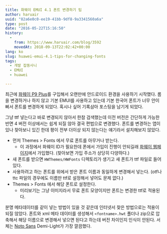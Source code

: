 ```yaml
---
title: 화웨이 EMUI 4.1 폰트 변경하기 팁
author: haruair
uuid: "82a6e0c0-ee19-41bb-9df8-9a3341560a6a"
type: post
date: "2016-05-22T15:16:50"
history:
  - 
    from: https://www.haruair.com/blog/3592
    movedAt: 2018-09-13T22:02:42+00:00
lang: ko
slug: huawei-emui-4.1-tips-for-changing-fonts
tags:
  - 개발 잡동사니
  - EMUI
  - huawei

---
```

최근에 <a href="http://www.aliexpress.com/item/Huawei-P9-Plus-4GB-RAM-128GB-ROM-Cell-Phone-Android-6-0-Kirin-955-Octa-Core/32653152536.html" target="_blank">화웨이 P9 Plus</a>를 구입해서 오랜만에 안드로이드 환경을 사용하기 시작했다. 롬을 변경하거나 하지 않고 기본 EMUI를 사용하고 있는데 기본 한국어 폰트가 너무 안이뻐서 폰트를 변경하게 되었다. 혹시나 싶어 기록삼아 포스팅을 남기게 되었다.

그냥 ttf 넣는다고 바로 변경되지 않아서 한참 검색했는데 이전 버전은 간단하게 가능한 반면 4 버전 이상에서는 쉽게 되질 않아 결국 편법으로 변경했다. 폰트를 변경하는 앱이 있나 찾아보니 있긴 한데 평이 전부 더이상 되지 않는다는 얘기라서 설치해보지 않았다.

  * 먼저 Themes > Fonts 에서 무료 폰트를 아무거나 받는다. 
      * 이 과정에서 화웨이 ID가 필요한데 폰에서 가입이 진행이 안되길래 [화웨이 웹페이지][1]에서 가입했다. (찾아보면 가입 주소가 상당히 다양하다.)
  * 새 폰트를 받으면 `HWThemes/HWFonts` 디렉토리가 생기고 새 폰트가 ttf 파일로 들어있다.
  * 사용하려고 하는 폰트를 위에서 받은 폰트 이름과 동일하게 변경해서 넣는다. (otf나 ttc 파일의 경우에도 이름만 ttf로 설정해서 넣어도 문제 없다.)
  * Themes > Fonts 에서 해당 폰트로 설정한다. 
      * 미리보기는 그냥 이미지라서 무료 폰트 모양이지만 폰트는 변경한 ttf로 적용된다.

분명 메타데이터를 같이 넣는 방법이 있을 것 같은데 인터넷서 찾은 방법으로는 적용이 되질 않았다. 폰트와 xml 메타 데이터를 생성해서 `<fontname>.hwt` 폴더나 zip으로 압축해서 해당 이름으로 변경해서 넣으면 된다고 하는데 버전 차이인지 인식이 안된다. 서체는 [Noto Sans][2] Demi-Light가 가장 깔끔했다.

 [1]: https://hwid1.vmall.com/oauth2/mobile/regindex.jsp?lang=en-us
 [2]: https://www.google.com/get/noto/